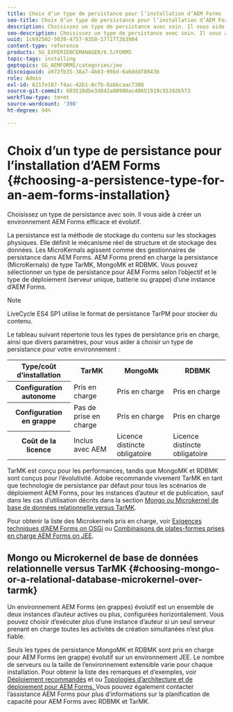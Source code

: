 ```yaml
---
title: Choix d’un type de persistance pour l’installation d’AEM Forms
seo-title: Choix d’un type de persistance pour l’installation d’AEM Forms
description: Choisissez un type de persistance avec soin. Il vous aide à créer un environnement AEM Forms efficace et évolutif.
seo-description: Choisissez un type de persistance avec soin. Il vous aide à créer un environnement AEM Forms efficace et évolutif.
uuid: 1c692502-5039-4757-9358-1772772b3904
content-type: reference
products: SG_EXPERIENCEMANAGER/6.5/FORMS
topic-tags: installing
geptopics: SG_AEMFORMS/categories/jee
discoiquuid: a972fb35-38a7-4b83-99bd-6a6dddf8043b
role: Admin
exl-id: 621fe107-f4ac-42b1-8c7b-8abbcaac7380
source-git-commit: 603518dbe3d842a08900ac40651919c55392b573
workflow-type: tm+mt
source-wordcount: '398'
ht-degree: 94%

---
```


# Choix d’un type de persistance pour l’installation d’AEM Forms {#choosing-a-persistence-type-for-an-aem-forms-installation}

Choisissez un type de persistance avec soin. Il vous aide à créer un environnement AEM Forms efficace et évolutif.

La persistance est la méthode de stockage du contenu sur les stockages physiques. Elle définit le mécanisme réel de structure et de stockage des données. Les MicroKernals agissent comme des gestionnaires de persistance dans AEM Forms. AEM Forms prend en charge la persistance (MicroKernals) de type TarMK, MongoMK et RDBMK. Vous pouvez sélectionner un type de persistance pour AEM Forms selon l’objectif et le type de déploiement (serveur unique, batterie ou grappe) d’une instance d’AEM Forms.

>[!NOTE]
>
>LiveCycle ES4 SP1 utilise le format de persistance TarPM pour stocker du contenu.

Le tableau suivant répertorie tous les types de persistance pris en charge, ainsi que divers paramètres, pour vous aider à choisir un type de persistance pour votre environnement :

<table>
 <tbody>
  <tr>
   <th><strong>Type/coût d’installation</strong></th>
   <th><strong>TarMK</strong></th>
   <th><strong>MongoMk</strong></th>
   <th><strong>RDBMK</strong></th>
  </tr>
  <tr>
   <th><strong>Configuration autonome</strong></th>
   <td>Pris en charge<br /> </td>
   <td>Pris en charge</td>
   <td>Pris en charge</td>
  </tr>
  <tr>
   <th><strong>Configuration en grappe</strong></th>
   <td>Pas de prise en charge</td>
   <td>Pris en charge</td>
   <td>Pris en charge</td>
  </tr>
  <tr>
   <th><strong>Coût de la licence</strong></th>
   <td>Inclus avec AEM </td>
   <td>Licence distincte obligatoire</td>
   <td>Licence distincte obligatoire</td>
  </tr>
 </tbody>
</table>

TarMK est conçu pour les performances, tandis que MongoMK et RDBMK sont conçus pour l’évolutivité. Adobe recommande vivement TarMK en tant que technologie de persistance par défaut pour tous les scénarios de déploiement AEM Forms, pour les instances d’auteur et de publication, sauf dans les cas d’utilisation décrits dans la section [Mongo ou Microkernel de base de données relationnelle versus TarMK](#p-choosing-mongo-or-a-relational-database-microkernel-over-tarmk-p).

Pour obtenir la liste des Microkernels pris en charge, voir [Exigences techniques d’AEM Forms on OSGi](/help/sites-deploying/technical-requirements.md) ou [Combinaisons de plates-formes prises en charge AEM Forms on JEE](/help/forms/using/aem-forms-jee-supported-platforms.md).

## Mongo ou Microkernel de base de données relationnelle versus TarMK {#choosing-mongo-or-a-relational-database-microkernel-over-tarmk}

Un environnement AEM Forms (en grappes) évolutif est un ensemble de deux instances d’auteur actives ou plus, configurées horizontalement. Vous pouvez choisir d’exécuter plus d’une instance d’auteur si un seul serveur prenant en charge toutes les activités de création simultanées n’est plus fiable.

Seuls les types de persistance MongoMK et RDBMK sont pris en charge pour AEM Forms (en grappe) évolutif sur un environnement JEE. Le nombre de serveurs ou la taille de l’environnement extensible varie pour chaque installation. Pour obtenir la liste des remarques et d’exemples, voir [Déploiement recommandés](/help/sites-deploying/recommended-deploys.md) et ou [Topologies d’architecture et de déploiement pour AEM Forms. ](/help/forms/using/aem-forms-architecture-deployment.md) Vous pouvez également contacter l’assistance AEM Forms pour plus d’informations sur la planification de capacité pour AEM Forms avec RDBMK et TarMK.
